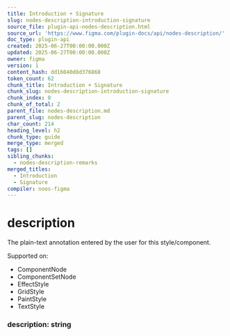 ```yaml
---
title: Introduction + Signature
slug: nodes-description-introduction-signature
source_file: plugin-api-nodes-description.html
source_url: 'https://www.figma.com/plugin-docs/api/nodes-description/'
doc_type: plugin-api
created: 2025-06-27T00:00:00.000Z
updated: 2025-06-27T00:00:00.000Z
owner: figma
version: 1
content_hash: dd16040d8d376868
token_count: 62
chunk_title: Introduction + Signature
chunk_slug: nodes-description-introduction-signature
chunk_index: 0
chunk_of_total: 2
parent_file: nodes-description.md
parent_slug: nodes-description
char_count: 214
heading_level: h2
chunk_type: guide
merge_type: merged
tags: []
sibling_chunks:
  - nodes-description-remarks
merged_titles:
  - Introduction
  - Signature
compiler: noos-figma
---
```


# description

The plain-text annotation entered by the user for this style/component.

 Supported on:

- ComponentNode
- ComponentSetNode
- EffectStyle
- GridStyle
- PaintStyle
- TextStyle

### description: string
